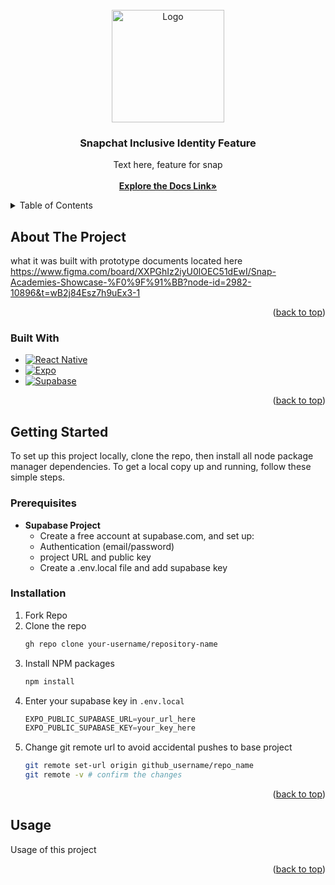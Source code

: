 <!-- PROJECT LOGO -->
<br />
<div align="center">
  <a href="https://github.com/tseringwolfe/2025-Snap-InclusiveIdentity">
    <img src="https://images.ctfassets.net/jwenq9l5fmib/qm4NnYcudNN9w20cVG1kX/11bc5518ae0830beb9ab4f3a03363d60/SnapPride_Transparent_2000px.png?fm=avif&q=40&h=400" alt="Logo" width="180" height="180">
  </a>

<h3 align="center">Snapchat Inclusive Identity Feature</h3>

  <p align="center">
    Text here, feature for snap
    <br />
    <br />
    <a href="https://github.com/tseringwolfe/2025-Snap-InclusiveIdentity"><strong>Explore the Docs Link»</strong></a>
    <br />
  </p>
</div>

<!-- TABLE OF CONTENTS -->
<details>
  <summary>Table of Contents</summary>
  <ol>
    <li>
      <a href="#about-the-project">About The Project</a>
      <ul>
        <li><a href="#built-with">Built With</a></li>
      </ul>
    </li>
    <li>
      <a href="#getting-started">Getting Started</a>
      <ul>
        <li><a href="#prerequisites">Prerequisites</a></li>
        <li><a href="#installation">Installation</a></li>
      </ul>
    </li>
    <li><a href="#usage">Usage</a></li>
    <li><a href="#license">License</a></li>
  </ol>
</details>

<!-- ABOUT THE PROJECT -->

## About The Project

what it was built with
prototype documents located here 
https://www.figma.com/board/XXPGhIz2iyU0lOEC51dEwI/Snap-Academies-Showcase-%F0%9F%91%BB?node-id=2982-10896&t=wB2j84Esz7h9uEx3-1

<p align="right">(<a href="#readme-top">back to top</a>)</p>

### Built With 

- [![React Native][ReactNative-Shield]][ReactNative-url]
- [![Expo][Expo-shield]][Expo-url]
- [![Supabase][Supabase-shield]][Supabase-url]

<p align="right">(<a href="#readme-top">back to top</a>)</p>

<!-- GETTING STARTED -->

## Getting Started

To set up this project locally, clone the repo, then install all node package manager dependencies.
To get a local copy up and running, follow these simple steps.

### Prerequisites

- **Supabase Project**
  - Create a free account at supabase.com, and set up:
  - Authentication (email/password)
  - project URL and public key
  - Create a .env.local file and add supabase key

### Installation

1. Fork Repo
2. Clone the repo
   ```sh
   gh repo clone your-username/repository-name
   ```
3. Install NPM packages
   ```sh
   npm install
   ```
4. Enter your supabase key in `.env.local`
   ```js
   EXPO_PUBLIC_SUPABASE_URL=your_url_here
   EXPO_PUBLIC_SUPABASE_KEY=your_key_here
   ```
5. Change git remote url to avoid accidental pushes to base project
   ```sh
   git remote set-url origin github_username/repo_name
   git remote -v # confirm the changes
   ```

<p align="right">(<a href="#readme-top">back to top</a>)</p>

<!-- USAGE EXAMPLES -->

## Usage

Usage of this project

<p align="right">(<a href="#readme-top">back to top</a>)</p>


[ReactNative-shield]: https://img.shields.io/badge/react_native-%2320232a.svg?style=for-the-badge&logo=react&logoColor=%2361DAFB
[ReactNative-url]: https://reactnative.dev/
[Supabase-shield]: https://img.shields.io/badge/Supabase-3ECF8E?style=for-the-badge&logo=supabase&logoColor=white
[Supabase-url]: https://supabase.com/
[Expo-shield]: https://img.shields.io/badge/Expo-000020?style=for-the-badge&logo=expo&logoColor=white
[Expo-url]: https://expo.dev/
